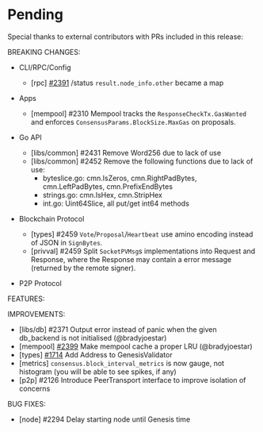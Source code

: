 # Pending

Special thanks to external contributors with PRs included in this release:

BREAKING CHANGES:

* CLI/RPC/Config
  * [rpc] [\#2391](https://github.com/tendermint/tendermint/issues/2391) /status `result.node_info.other` became a map

* Apps
  * [mempool] \#2310 Mempool tracks the `ResponseCheckTx.GasWanted` and enforces `ConsensusParams.BlockSize.MaxGas` on proposals.

* Go API
  * [libs/common] \#2431 Remove Word256 due to lack of use
  * [libs/common] \#2452 Remove the following functions due to lack of use:
    * byteslice.go: cmn.IsZeros, cmn.RightPadBytes, cmn.LeftPadBytes, cmn.PrefixEndBytes
    * strings.go: cmn.IsHex, cmn.StripHex
    * int.go: Uint64Slice, all put/get int64 methods

* Blockchain Protocol
  * [types] \#2459 `Vote`/`Proposal`/`Heartbeat` use amino encoding instead of JSON in `SignBytes`.
  * [privval] \#2459 Split `SocketPVMsg`s implementations into Request and Response, where the Response may contain a error message (returned by the remote signer). 

* P2P Protocol


FEATURES:

IMPROVEMENTS:
- [libs/db] \#2371 Output error instead of panic when the given db_backend is not initialised (@bradyjoestar)
- [mempool] [\#2399](https://github.com/tendermint/tendermint/issues/2399) Make mempool cache a proper LRU (@bradyjoestar)
- [types] [\#1714](https://github.com/tendermint/tendermint/issues/1714) Add Address to GenesisValidator
- [metrics] `consensus.block_interval_metrics` is now gauge, not histogram (you will be able to see spikes, if any)
- [p2p] \#2126 Introduce PeerTransport interface to improve isolation of concerns

BUG FIXES:
- [node] \#2294 Delay starting node until Genesis time
